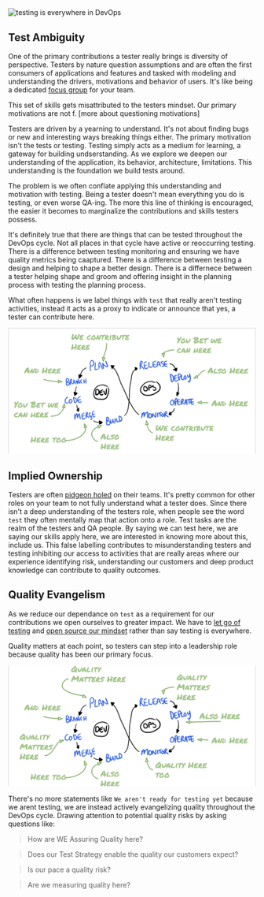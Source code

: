 

## 

![testing is everywhere in DevOps](https://danashby04.files.wordpress.com/2016/10/model-2.jpg?w=1640)


## Test Ambiguity 
One of the primary contributions a tester really brings is diversity of perspective. Testers by nature question assumptions and are often the first consumers of applications and features and tasked with modeling and understanding the drivers, motivations and behavior of users. It's like being a dedicated [focus group]() for your team. 

This set of skills gets misattributed to the testers mindset.  Our primary motivations are not f. [more about questioning motivations]

Testers are driven by a yearning to understand. It's not about finding bugs or new and interesting ways breaking things either. The primary motivation isn't the tests or testing. Testing simply acts as a medium for learning, a gateway for building undserstanding. As we explore we deepen our understanding of the application, its behavior,  architecture, limitations. This understanding is the foundation we build tests around.

The problem is we often conflate applying this understanding and motivation with testing. Being a tester doesn't mean everything you do is testing, or even worse QA-ing. The more this line of thinking is encouraged, the easier it becomes to marginalize the contributions and skills testers possess. 

It's definitely true that there are things that can be tested throughout the DevOps cycle. Not all places in that cycle have active or reoccurring testing. There is a difference between testing monitoring and ensuring we have quality metrics being caaptured. There is a difference between testing a design and helping to shape a better design. There is a differnece between a tester helping shape and groom and offering insight in the planning process with testing the planning process. 

What often happens is we label things with `test` that really aren't testing activities, instead it acts as a proxy to indicate or announce that yes, a tester can contribute here.

![I contribute here, and here, also here](quality-evangelist-images/ContributeInDevOps.png)

## Implied Ownership

Testers are often [pidgeon holed]() on their teams. It's pretty common for other roles on your team to not fully understand what a tester does.  Since there isn't a deep understanding of the testers role, when people see the word `test` they often mentally map that action onto a role. Test tasks are the realm of the testers and QA people. 
By saying we can test here, we are saying our skills apply here, we are interested in knowing more about this,  include us. This false labelling contributes to misunderstanding testers and testing inhibiting our access to activities that are really areas where our experience identifying risk, understanding our customers and deep product knowledge can contribute to quality outcomes. 


## Quality Evangelism

As we reduce our dependance on `test` as a requirement for our contributions we open ourselves to greater impact. 
We have to [let go of testing]() and [open source our mindset]() rather than say testing is everywhere. 

Quality matters at each point, so testers can step into a leadership role because quality has been our primary focus.  

![Quality matters here, and here, also here](quality-evangelist-images/QualityMattersInDevOps.png)

There's no more statements like `We aren't ready for testing yet` because we arent testing, we are instead actively evangelizing quality throughout the DevOps cycle. Drawing attention to potential quality risks by asking questions like: 

> How are WE Assuring Quality here?

> Does our Test Strategy enable the quality our customers expect?

> Is our pace a quality risk?

> Are we measuring quality here?


